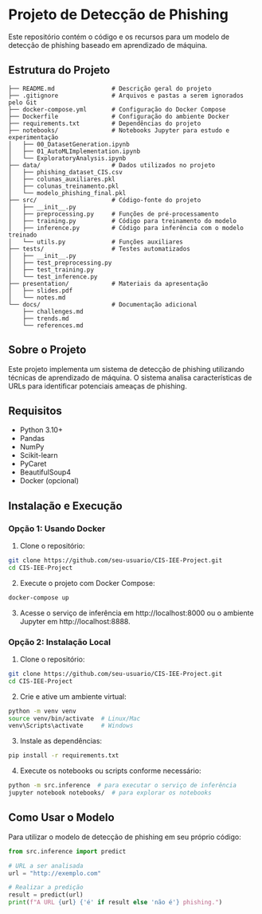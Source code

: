# Projeto de Detecção de Phishing

Este repositório contém o código e os recursos para um modelo de detecção de phishing baseado em aprendizado de máquina.

## Estrutura do Projeto

```
├── README.md                # Descrição geral do projeto
├── .gitignore               # Arquivos e pastas a serem ignorados pelo Git
├── docker-compose.yml       # Configuração do Docker Compose
├── Dockerfile               # Configuração do ambiente Docker
├── requirements.txt         # Dependências do projeto
├── notebooks/               # Notebooks Jupyter para estudo e experimentação
│   ├── 00_DatasetGeneration.ipynb
│   ├── 01_AutoMLImplementation.ipynb
│   └── ExploratoryAnalysis.ipynb
├── data/                    # Dados utilizados no projeto
│   ├── phishing_dataset_CIS.csv
│   ├── colunas_auxiliares.pkl
│   ├── colunas_treinamento.pkl
│   └── modelo_phishing_final.pkl
├── src/                     # Código-fonte do projeto
│   ├── __init__.py
│   ├── preprocessing.py     # Funções de pré-processamento
│   ├── training.py          # Código para treinamento do modelo
│   ├── inference.py         # Código para inferência com o modelo treinado
│   └── utils.py             # Funções auxiliares
├── tests/                   # Testes automatizados
│   ├── __init__.py
│   ├── test_preprocessing.py
│   ├── test_training.py
│   └── test_inference.py
├── presentation/            # Materiais da apresentação
│   ├── slides.pdf
│   └── notes.md
└── docs/                    # Documentação adicional
    ├── challenges.md
    ├── trends.md
    └── references.md
```

## Sobre o Projeto

Este projeto implementa um sistema de detecção de phishing utilizando técnicas de aprendizado de máquina. O sistema analisa características de URLs para identificar potenciais ameaças de phishing.

## Requisitos

- Python 3.10+
- Pandas
- NumPy
- Scikit-learn
- PyCaret
- BeautifulSoup4
- Docker (opcional)

## Instalação e Execução

### Opção 1: Usando Docker

1. Clone o repositório:
```bash
git clone https://github.com/seu-usuario/CIS-IEE-Project.git
cd CIS-IEE-Project
```

2. Execute o projeto com Docker Compose:
```bash
docker-compose up
```

3. Acesse o serviço de inferência em http://localhost:8000 ou o ambiente Jupyter em http://localhost:8888.

### Opção 2: Instalação Local

1. Clone o repositório:
```bash
git clone https://github.com/seu-usuario/CIS-IEE-Project.git
cd CIS-IEE-Project
```

2. Crie e ative um ambiente virtual:
```bash
python -m venv venv
source venv/bin/activate  # Linux/Mac
venv\Scripts\activate     # Windows
```

3. Instale as dependências:
```bash
pip install -r requirements.txt
```

4. Execute os notebooks ou scripts conforme necessário:
```bash
python -m src.inference  # para executar o serviço de inferência
jupyter notebook notebooks/  # para explorar os notebooks
```

## Como Usar o Modelo

Para utilizar o modelo de detecção de phishing em seu próprio código:

```python
from src.inference import predict

# URL a ser analisada
url = "http://exemplo.com"

# Realizar a predição
result = predict(url)
print(f"A URL {url} {'é' if result else 'não é'} phishing.")
```
